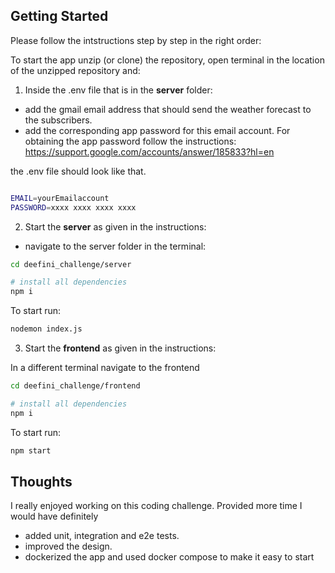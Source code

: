 ## Getting Started

Please follow the intstructions step by step in the right order:

To start the app unzip (or clone) the repository, open terminal in the location of the unzipped repository and:

1. Inside the .env file that is in the **server** folder:

- add the gmail email address that should send the weather forecast to the subscribers.
- add the corresponding app password for this email account. For obtaining the app password follow the instructions: https://support.google.com/accounts/answer/185833?hl=en

the .env file should look like that.

```bash

EMAIL=yourEmailaccount
PASSWORD=xxxx xxxx xxxx xxxx

```

2. Start the **server** as given in the instructions:

- navigate to the server folder in the terminal:

```bash
cd deefini_challenge/server

# install all dependencies
npm i
```

To start run:

```bash
nodemon index.js
```

3. Start the **frontend** as given in the instructions:

In a different terminal navigate to the frontend

```bash
cd deefini_challenge/frontend

# install all dependencies
npm i
```

To start run:

```bash
npm start
```

## Thoughts

I really enjoyed working on this coding challenge. Provided more time I would have definitely

- added unit, integration and e2e tests.
- improved the design.
- dockerized the app and used docker compose to make it easy to start
